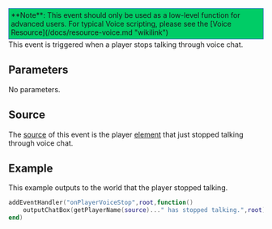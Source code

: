 <div style="border: 1px dotted blue; background: #00CC66;padding:4px;margin-bottom:2px;">
**Note**: This event should only be used as a low-level function for advanced users. For typical Voice scripting, please see the [Voice Resource](/docs/resource-voice.md "wikilink")

</div>
This event is triggered when a player stops talking through voice chat.

Parameters
----------

No parameters.

Source
------

The [source](/docs/event_system#event_source.md "wikilink") of this event is the player [element](/docs/element.md "wikilink") that just stopped talking through voice chat.

Example
-------

This example outputs to the world that the player stopped talking.

``` lua
addEventHandler("onPlayerVoiceStop",root,function()
    outputChatBox(getPlayerName(source)..." has stopped talking.",root)
end)
```
